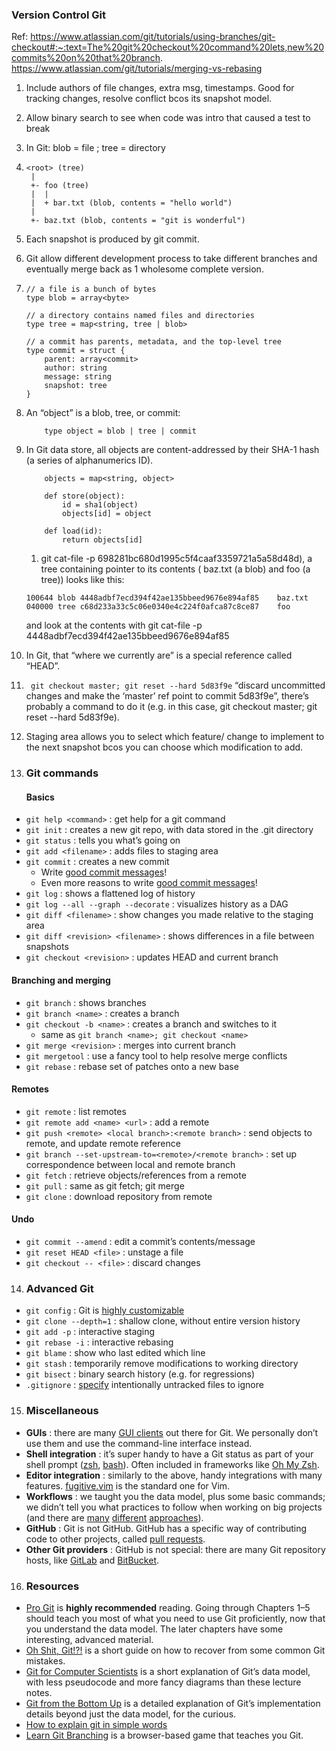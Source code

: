 ### Version Control Git ### 
Ref: https://www.atlassian.com/git/tutorials/using-branches/git-checkout#:~:text=The%20git%20checkout%20command%20lets,new%20commits%20on%20that%20branch. 
https://www.atlassian.com/git/tutorials/merging-vs-rebasing 

1. Include authors of file changes, extra msg, timestamps. Good for tracking changes, resolve conflict bcos its snapshot model.
2. Allow binary search to see when code was intro that caused a test to break
3. In Git: blob = file ; tree = directory
4. ```
   <root> (tree)
    |
    +- foo (tree)
    |  |
    |  + bar.txt (blob, contents = "hello world")
    |
    +- baz.txt (blob, contents = "git is wonderful")
    ```
5. Each snapshot is produced by git commit.
6. Git allow different development process to take different branches and eventually merge back as 1 wholesome complete version.
7.  ```
    // a file is a bunch of bytes
    type blob = array<byte>

    // a directory contains named files and directories
    type tree = map<string, tree | blob>

    // a commit has parents, metadata, and the top-level tree
    type commit = struct {
        parent: array<commit>
        author: string
        message: string
        snapshot: tree
    }
    ```
8. An “object” is a blob, tree, or commit:
    ```
        type object = blob | tree | commit
    ```
9.  In Git data store, all objects are content-addressed by their SHA-1 hash (a series of alphanumerics ID).
    ```
        objects = map<string, object>

        def store(object):
            id = sha1(object)
            objects[id] = object

        def load(id):
            return objects[id]
    ```
    1. git cat-file -p 698281bc680d1995c5f4caaf3359721a5a58d48d), a tree containing pointer to its contents ( baz.txt (a blob) and foo (a tree)) looks like this:
    ```
    100644 blob 4448adbf7ecd394f42ae135bbeed9676e894af85    baz.txt
    040000 tree c68d233a33c5c06e0340e4c224f0afca87c8ce87    foo
    ```
    and look at the contents with git cat-file -p 4448adbf7ecd394f42ae135bbeed9676e894af85

10. In Git, that “where we currently are” is a special reference called “HEAD”.
11. ``` git checkout master; git reset --hard 5d83f9e``` “discard uncommitted changes and make the ‘master’ ref point to commit 5d83f9e”, there’s   probably a command to do it (e.g. in this case, git checkout master; git reset --hard 5d83f9e).
12. Staging area allows you to select which feature/ change to implement to the next snapshot bcos you can choose which modification to add.
13. ### Git commands ###
    #### Basics ####
* ```git help <command>``` : get help for a git command
* ```git init``` : creates a new git repo, with data stored in the .git directory
* ```git status``` : tells you what’s going on
* ```git add <filename>``` : adds files to staging area
* ```git commit``` : creates a new commit
    * Write [good commit messages](https://tbaggery.com/2008/04/19/a-note-about-git-commit-messages.html)!
    * Even more reasons to write [good commit messages](https://chris.beams.io/posts/git-commit/)!
* ```git log``` : shows a flattened log of history
* ```git log --all --graph --decorate``` : visualizes history as a DAG
* ```git diff <filename>``` : show changes you made relative to the staging area
* ```git diff <revision> <filename>``` : shows differences in a file between snapshots
* ```git checkout <revision>``` : updates HEAD and current branch
#### Branching and merging ####
* ```git branch``` : shows branches
* ```git branch <name>``` : creates a branch
* ```git checkout -b <name>``` : creates a branch and switches to it
    * same as ```git branch <name>; git checkout <name>```
* ```git merge <revision>``` : merges into current branch
* ```git mergetool``` : use a fancy tool to help resolve merge conflicts
* ```git rebase``` : rebase set of patches onto a new base
#### Remotes ####
* ```git remote``` : list remotes
* ```git remote add <name> <url>``` : add a remote
* ```git push <remote> <local branch>:<remote branch>``` : send objects to remote, and update remote reference
* ```git branch --set-upstream-to=<remote>/<remote branch>``` : set up correspondence between local and remote branch
* ```git fetch``` : retrieve objects/references from a remote
* ```git pull``` : same as git fetch; git merge
* ```git clone``` : download repository from remote
#### Undo ####
* ```git commit --amend``` : edit a commit’s contents/message
* ```git reset HEAD <file>``` : unstage a file
* ```git checkout -- <file>``` : discard changes
14. ### Advanced Git ###
* ```git config``` : Git is [highly customizable](https://git-scm.com/docs/git-config)
* ```git clone --depth=1``` : shallow clone, without entire version history
* ```git add -p``` : interactive staging
* ```git rebase -i``` : interactive rebasing
* ```git blame``` : show who last edited which line
* ```git stash``` : temporarily remove modifications to working directory
* ```git bisect``` : binary search history (e.g. for regressions)
* ```.gitignore``` : [specify](https://git-scm.com/docs/gitignore) intentionally untracked files to ignore
15. ### Miscellaneous ###
* **GUIs** : there are many [GUI clients](https://git-scm.com/downloads/guis) out there for Git. We personally don’t use them and use the command-line interface instead.
* **Shell integration** : it’s super handy to have a Git status as part of your shell prompt ([zsh](https://github.com/olivierverdier/zsh-git-prompt), [bash](https://github.com/magicmonty/bash-git-prompt)). Often included in frameworks like [Oh My Zsh](https://github.com/ohmyzsh/ohmyzsh).
* **Editor integration** : similarly to the above, handy integrations with many features. [fugitive.vim](https://github.com/tpope/vim-fugitive) is the standard one for Vim.
* **Workflows** : we taught you the data model, plus some basic commands; we didn’t tell you what practices to follow when working on big projects (and there are [many](https://nvie.com/posts/a-successful-git-branching-model/) [different](https://www.endoflineblog.com/gitflow-considered-harmful) [approaches](https://www.atlassian.com/git/tutorials/comparing-workflows/gitflow-workflow)).
* **GitHub** : Git is not GitHub. GitHub has a specific way of contributing code to other projects, called [pull requests](https://docs.github.com/en/github/collaborating-with-issues-and-pull-requests/about-pull-requests).
* **Other Git providers** : GitHub is not special: there are many Git repository hosts, like [GitLab](https://about.gitlab.com/) and [BitBucket](https://bitbucket.org/).
16. ### Resources ###
* [Pro Git](https://git-scm.com/book/en/v2) is **highly recommended** reading. Going through Chapters 1–5 should teach you most of what you need to use Git proficiently, now that you understand the data model. The later chapters have some interesting, advanced material.
* [Oh Shit, Git!?!](https://ohshitgit.com/) is a short guide on how to recover from some common Git mistakes.
* [Git for Computer Scientists](https://eagain.net/articles/git-for-computer-scientists/) is a short explanation of Git’s data model, with less pseudocode and more fancy diagrams than these lecture notes.
* [Git from the Bottom Up](https://jwiegley.github.io/git-from-the-bottom-up/) is a detailed explanation of Git’s implementation details beyond just the data model, for the curious.
* [How to explain git in simple words](https://xosh.org/explain-git-in-simple-words/)
* [Learn Git Branching](https://learngitbranching.js.org/) is a browser-based game that teaches you Git.